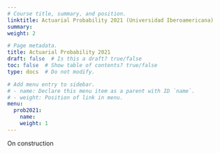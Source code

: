 ```yaml
---
# Course title, summary, and position.
linktitle: Actuarial Probability 2021 (Universidad Iberoamericana)
summary:
weight: 2

# Page metadata.
title: Actuarial Probability 2021
draft: false  # Is this a draft? true/false
toc: false  # Show table of contents? true/false
type: docs  # Do not modify.

# Add menu entry to sidebar.
# - name: Declare this menu item as a parent with ID `name`.
# - weight: Position of link in menu.
menu:
  prob2021:
    name:
    weight: 1
---
```


On construction
